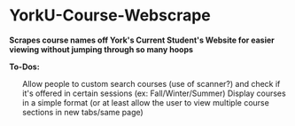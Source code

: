 # YorkU-Course-Webscrape
<b> Scrapes course names off York's Current Student's Website for easier viewing without jumping through so many hoops </b>

<b> To-Dos: </b>
<ul>
  Allow people to custom search courses (use of scanner?) and check if it's offered in certain sessions (ex: Fall/Winter/Summer)
  Display courses in a simple format (or at least allow the user to view multiple course sections in new tabs/same page)
  </ul>
